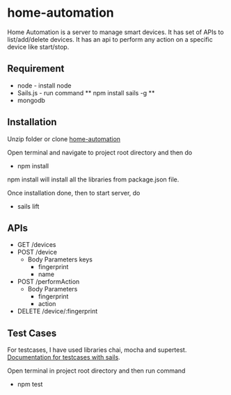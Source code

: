 # home-automation

Home Automation is a server to manage smart devices. It has set of APIs to list/add/delete devices. It has an api to perform any action on a specific device like start/stop.

## Requirement
+ node - install node 
+ Sails.js - run command ** npm install sails -g **
+ mongodb

## Installation

Unzip folder or clone [home-automation](https://github.com/shushmit-yadav/home_automation.git)

Open terminal and navigate to project root directory and then do

+ npm install

npm install will install all the libraries from package.json file.

Once installation done, then to start server, do
+ sails lift

## APIs
+ GET /devices
+ POST /device
     + Body Parameters keys
        + fingerprint
        + name 
+ POST /performAction
     + Body Parameters
        + fingerprint
        + action
+ DELETE /device/:fingerprint

## Test Cases
For testcases, I have used libraries chai, mocha and supertest. [Documentation for testcases with sails](https://sailsjs.com/documentation/concepts/testing).

Open terminal in project root directory and then run command
+ npm test